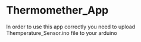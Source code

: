 # Thermomether_App
In order to use this app correctly you need to upload Themperature_Sensor.ino file to your arduino
